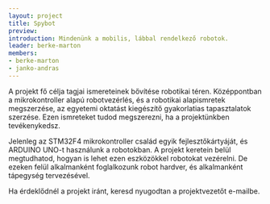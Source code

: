 ```yaml
---
layout: project
title: Spybot
preview: 
introduction: Mindenünk a mobilis, lábbal rendelkező robotok.
leader: berke-marton
members:
- berke-marton
- janko-andras
---
```


A projekt fő célja tagjai ismereteinek bővítése robotikai téren. Középpontban a mikrokontroller alapú robotvezérlés, és a robotikai alapismretek megszerzése, az egyetemi oktatást kiegészítő gyakorlatias tapasztalatok szerzése. Ezen ismreteket tudod megszerezni, ha a projektünkben tevékenykedsz.

Jelenleg az STM32F4 mikrokontroller család egyik fejlesztőkártyáját, és ARDUINO UNO-t használunk a robotokban. A projekt keretein belül megtudhatod, hogyan is lehet ezen eszközökkel robotokat vezérelni. De ezeken felül alkalmanként foglalkozunk robot hardver, és alkalmanként tápegység tervezésével.

Ha érdeklődnél a projekt iránt, keresd nyugodtan a projektvezetőt e-mailbe.




